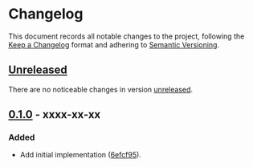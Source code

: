 # Changelog

This document records all notable changes to the project, following the
[Keep a Changelog] format and adhering to [Semantic Versioning].

## [Unreleased]

There are no noticeable changes in version [unreleased].

## [0.1.0] - xxxx-xx-xx

### Added

- Add initial implementation ([6efcf95]).

<!-- Definitions -->

[Keep a Changelog]: https://keepachangelog.com/en/1.1.0/
[Semantic Versioning]: https://semver.org/spec/v2.0.0.html

[Unreleased]: https://github.com/vanyauhalin/result/compare/v0.1.0...HEAD/
[0.1.0]: https://github.com/vanyauhalin/result/releases/tag/v0.1.0/

[6efcf95]: https://github.com/vanyauhalin/result/commit/6efcf95bbecefd9784d8ffc6081d97ce19a8cbc6/
